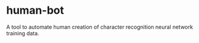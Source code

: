 # human-bot
A tool to automate human creation of character recognition neural network training data.